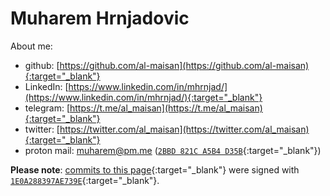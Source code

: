 # Muharem Hrnjadovic

About me:

* github: [https://github.com/al-maisan](https://github.com/al-maisan){:target="_blank"}
* LinkedIn: [https://www.linkedin.com/in/mhrnjad/](https://www.linkedin.com/in/mhrnjad/){:target="_blank"}
* telegram: [https://t.me/al_maisan](https://t.me/al_maisan){:target="_blank"}
* twitter: [https://twitter.com/al_maisan](https://twitter.com/al_maisan){:target="_blank"}
* proton mail: [muharem@pm.me](mailto:muharem@pm.me) ([`2BBD 821C A5B4 D35B`](https://pgp.surfnet.nl/pks/lookup?op=vindex&fingerprint=on&search=0x2BBD821CA5B4D35B){:target="_blank"})


**Please note**: [commits to this page](https://github.com/al-maisan/bcfail/commits/master){:target="_blank"} were signed with [`1E0A288397AE739E`](https://keys.openpgp.org/vks/v1/by-fingerprint/753B6ECF2B458FF3D19D568C1E0A288397AE739E){:target="_blank"}.
